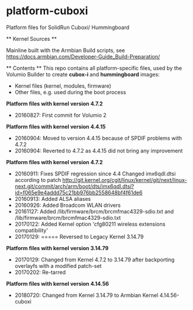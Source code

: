 # platform-cuboxi
Platform files for SolidRun Cuboxi/ Hummingboard  

** Kernel Sources **

Mainline built with the Armbian Build scripts, see https://docs.armbian.com/Developer-Guide_Build-Preparation/  

** Contents **
This repo contains all platform-specific files, used by the Volumio Builder to create **cubox-i** and **hummingboard** images:

- Kernel files (kernel, modules, firmware)
- Other files, e.g. used during the boot process

**Platform files with kernel version 4.7.2**
- 20160827: First commit for Volumio 2

**Platform files with kernel version 4.4.15**
- 20160904: Moved to version 4.4.15 because of SPDIF problems with 4.7.2
- 20160904: Reverted to 4.7.2 as 4.4.15 did not bring any improvement

**Platform files with kernel version 4.7.2**
- 20160911: Fixes SPDIF regression since 4.4
            Changed imx6qdl.dtsi according to patch 
            http://git.kernel.org/cgit/linux/kernel/git/next/linux-next.git/commit/arch/arm/boot/dts/imx6qdl.dtsi?id=f065e9e4addd75c21bb976bb2558648bf4f61de6
- 20160913: Added ALSA aliases            
- 20160926: Added Broadcom WLAN drivers
- 20161127: Added /lib/firmware/brcm/brcmfmac4329-sdio.txt and /lib/firmware/brcm/brcmfmac4329-sdio.txt  
- 20170122: Added Kernel option 'cfg80211 wireless extensions compatibility'  
- 20170129: ===== Reversed to Legacy Kernel 3.14.79  

**Platform files with kernel version 3.14.79**
- 20170129: Changed from Kernel 4.7.2 to 3.14.79 after backporting overlayfs with a modified patch-set  
- 20170202: Re-tarred

**Platform files with kernel version 4.14.56**
- 20180720: Changed from Kernel 3.14.79 to Armbian Kernel 4.14.56-cuboxi  




